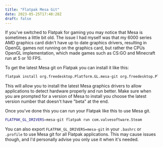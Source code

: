 ```yaml
---
title: "Flatpak Mesa Git"
date: 2023-05-25T17:48:28Z
draft: false
---
```


If you've switched to Flatpak for gaming you may notice that Mesa is sometimes a little bit old. The issue I had myself was that my 6000 series AMD graphics card didn't have up to date graphics drivers, resulting in OpenGL games not running on the graphics card, but rather the CPUs OpenGL implementation, which made games such as CS:GO and Minecraft run at 5 or 10 FPS.

To get the latest Mesa git on Flatpak you can install it like this:

```sh
flatpak install org.freedesktop.Platform.GL.mesa-git org.freedesktop.Platform.GL32.mesa-git
```

This will allow you to install the latest Mesa graphics drivers to allow applications to detect hardware properly and run better. Make sure when you are prompted for a version of Mesa to install you choose the latest version number that doesn't have "beta" at the end.

Once you've done this you can run your Flatpak like this to use Mesa git.

```sh
FLATPAK_GL_DRIVERS=mesa-git flatpak run com.valvesoftware.Steam
```

You can also export `FLATPAK_GL_DRIVERS=mesa-git` in your `.bashrc` or `.profile` to use Mesa git for all Flatpak applications. This may cause issues though, and I'd personally advise you only use it when it's needed.